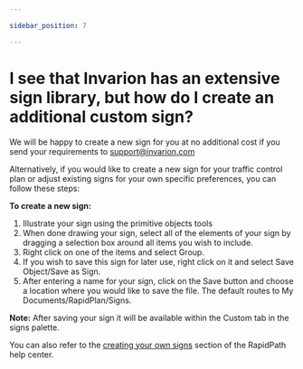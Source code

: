 ```yaml
---

sidebar_position: 7

---
```


# I see that Invarion has an extensive sign library, but how do I create an additional custom sign?

We will be happy to create a new sign for you at no additional cost if you send your requirements to [support@invarion.com](mailto:support@invarion.com)

Alternatively, if you would like to create a new sign for your traffic control plan or adjust existing signs for your own specific preferences, you can follow these steps:

**To create a new sign:**

1. Illustrate your sign using the primitive objects tools
2. When done drawing your sign, select all of the elements of your sign by dragging a selection box around all items you wish to include.
3. Right click on one of the items and select Group.
4. If you wish to save this sign for later use, right click on it and select Save Object/Save as Sign.
5. After entering a name for your sign, click on the Save button and choose a location where you would like to save the file. The default routes to My Documents/RapidPlan/Signs.

**Note:** After saving your sign it will be available within the Custom tab in the signs palette.

You can also refer to the [creating your own signs](/rapidpath/creating-your-own-signs/) section of the RapidPath help center.
